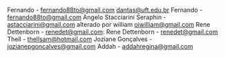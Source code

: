 Fernando - fernando88to@gmail.com
dantas@uft.edu.br
Fernando - fernando88to@gmail.com
Angelo Stacciarini Seraphin - astacciarini@gmail.com
alterado por william oiwilliam@gmail.com
Rene Dettenborn - renedet@gmail.com:
Rene Dettenborn - renedet@gmail.com
Thell	- thellsam@hotmail.com
Joziane Gonçalves - jozianepgoncalves@gmail.com
Addah - addahregina@gmail.com